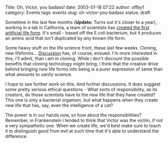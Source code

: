 Title: Oh, Victor, you badass!
date: 2003-01-18 07:22
author: offby1
category: Events
tags: events
slug: oh-victor-you-badass
status: draft

Sometime in the last few months (**Update:** Turns out it\'s closer to a year), working in a lab in California, a team of scientists has [created the first artificial life form](http://www.newscientist.com/news/news.jsp?id=ns99993275). It\'s small - based off the E.coli bacterium, but it produces an amino acid that isn\'t duplicated by any known life form.

Some heavy stuff on the life science front, these last few weeks. Cloning, new lifeforms\... [Discussion](http://www.metafilter.com/comments.mefi/22887) has, of course, ensued. I\'m more interested in this, i\'ll admit, than i am in cloning. While i don\'t discount the possible benefits that cloning technology might bring, i think that the creative drive behind bringing *new* life forms into being is a purer expression of same than what amounts to vanity science.

I hope to see further work on this. And further discussions. It does suggest some pretty serious ethical questions - What sorts of responsibility, as its creators, do those scientists have to the new life that they have created? This one is only a bacterial organism, but what happens when they create new life that has, say, even the intelligence of a cat?

The power is in our hands now, so how about the responsibilities? Remember, in Frankenstein i tended to think that Victor was the victim, if not a very sympathetic one. When we create life, we\'d best make sure to teach it to distinguish good from evil at such time that it\'s able to understand the difference.
